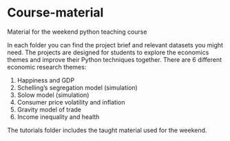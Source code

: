 # Course-material
Material for the weekend python teaching course

In each folder you can find the project brief and relevant datasets you might need. The projects are designed for students to explore the economics themes and improve their Python techniques together. There are 6 different economic research themes:

1. Happiness and GDP
2. Schelling’s segregation model (simulation)
3. Solow model (simulation)
4. Consumer price volatility and inflation
5. Gravity model of trade
6. Income inequality and health

The tutorials folder includes the taught material used for the weekend. 
